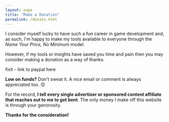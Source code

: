 ```yaml
---
layout: page
title: "Make a Donation"
permalink: /donate.html
---
```

I consider myself lucky to have such a fun career in game development and, as such, I'm happy to make my tools available to everyone through the *Name Your Price, No Minimum* model.

However, if my tools or insights have saved you time and pain then you may consider making a donation as a way of thanks.

fixit - link to paypal here

**Low on funds?** Don't sweat it. A nice email or comment is always appreciated too. :blush:

For the record, **I tell every single advertiser or sponsored content affiliate that reaches out to me to get bent**. The only money I make off this website is through your genorosity.

**Thanks for the consideration!**